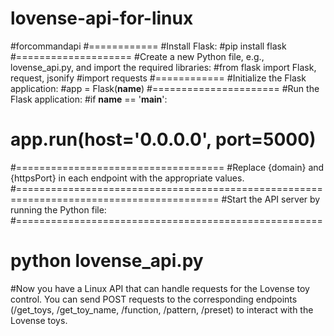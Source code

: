# lovense-api-for-linux

#forcommandapi
#============
#Install Flask:
#pip install flask
#====================
#Create a new Python file, e.g., lovense_api.py, and import the required libraries:
#from flask import Flask, request, jsonify
#import requests
#============
#Initialize the Flask application:
#app = Flask(__name__)
#======================
#Run the Flask application:
#if __name__ == '__main__':
#    app.run(host='0.0.0.0', port=5000)
#====================================
#Replace {domain} and {httpsPort} in each endpoint with the appropriate values.
#=========================================================================================
#Start the API server by running the Python file:
#=====================================================
#    python lovense_api.py
#Now you have a Linux API that can handle requests for the Lovense toy control. You can send POST requests to the corresponding endpoints (/get_toys, /get_toy_name, /function, /pattern, /preset) to interact with the Lovense toys.
